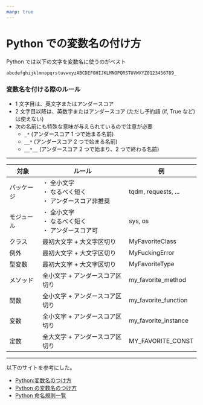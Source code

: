 ```yaml
---
marp: true
---
```


<!--
theme: default
size: 4:3
page_number: true
paginate: true
header: "2020年10月16日"
style: |

  section { font-size: 20px;}

  header {
    width: 100%;
    font-size: 20px;
    color: black;
    padding: 1px;
    top: 50px;
  }

  footer {
    width: 100%;
    font-size: 20px;
    color: black;
    text-align: right;
    padding: 15px;
  }

  h1 {
    font-size: 40;
    color: navy;
  }

  h2 {
    font-size: 35;
    color: navy;
  }

  h3 {
    font-size: 30;
    color: navy;
  }

  pre, code{
    font-size: 18px;
  }
-->

# Python での変数名の付け方

Python では以下の文字を変数名に使うのがベスト

```python
abcdefghijklmnopqrstuvwxyzABCDEFGHIJKLMNOPQRSTUVWXYZ0123456789_
```

### 変数名を付ける際のルール

- 1 文字目は、英文字またはアンダースコア
- 2 文字目以降は、英数字またはアンダースコア
  (ただし予約語 (if, True など) は使えない)
- 次の名前にも特殊な意味が与えられているので注意が必要
  - `_*` (アンダースコア 1 つで始まる名前)
  - `__*` (アンダースコア 2 つで始まる名前)
  - `__*__` (アンダースコア 2 つで始まり、2 つで終わる名前)

---

| 対象       | ルール                                                        | 例                   |
| ---------- | ------------------------------------------------------------- | -------------------- |
| パッケージ | ・ 全小文字 <br> ・ なるべく短く <br> ・ アンダースコア非推奨 | tqdm, requests, ...  |
| モジュール | ・ 全小文字 <br> ・ なるべく短く <br> ・ アンダースコア可     | sys, os              |
| クラス     | 最初大文字 + 大文字区切り                                     | MyFavoriteClass      |
| 例外       | 最初大文字 + 大文字区切り                                     | MyFuckingError       |
| 型変数     | 最初大文字 + 大文字区切り                                     | MyFavoriteType       |
| メソッド   | 全小文字 + アンダースコア区切り                               | my_favorite_method   |
| 関数       | 全小文字 + アンダースコア区切り                               | my_favorite_function |
| 変数       | 全小文字 + アンダースコア区切り                               | my_favorite_instance |
| 定数       | 全大文字 + アンダースコア区切り                               | MY_FAVORITE_CONST    |

---

以下のサイトを参考にした。

- [Python:変数名のつけ方](https://dianxnao.com/python%E5%A4%89%E6%95%B0%E5%90%8D%E3%81%AE%E3%81%A4%E3%81%91%E6%96%B9/)
- [Python の変数名のつけ方](https://www.lifewithpython.com/2013/02/rules-for-naming-identifiers-in-python.html)
- [Python 命名規則一覧](https://qiita.com/naomi7325/items/4eb1d2a40277361e898b)
